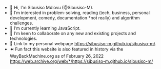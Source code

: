 - 👋 Hi, I’m Sibusiso Mdlovu (@Sibusiso-M).
- 👀 I’m interested in problem-solving, reading (tech, business, personal development, comedy, documentation *not really) and algorithm challenges.
- 🌱 I’m currently learning JavaScript.
- ️💞️ I’m keen to collaborate on any new and existing projects and technologies.
- 📌 Link to my personal webpage https://sibusiso-m.github.io/sibusiso-m/.
- :rewind: Fun fact this website is also featured in history via the WayBackMachine.org as of February 26, 2022
https://web.archive.org/web/*/https://sibusiso-m.github.io/sibusiso-m/


<!---
Sibusiso-M/Sibusiso-M is a special repository because its `README.md` (this file) appears on your GitHub profile.
You can click the Preview link to take a look at your changes.
--->
